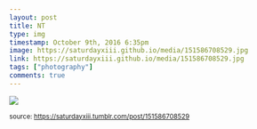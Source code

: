 ```yaml
---
layout: post
title: NT
type: img
timestamp: October 9th, 2016 6:35pm
image: https://saturdayxiii.github.io/media/151586708529.jpg
link: https://saturdayxiii.github.io/media/151586708529.jpg
tags: ["photography"]
comments: true
---
```

<img src="https://saturdayxiii.github.io/media/151586708529.jpg"/>
  
<small>source: https://saturdayxiii.tumblr.com/post/151586708529</small>